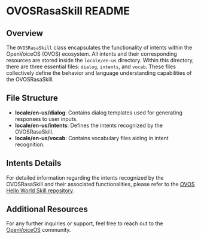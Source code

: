 # OVOSRasaSkill README

## Overview

The `OVOSRasaSkill` class encapsulates the functionality of intents within the OpenVoiceOS (OVOS) ecosystem. All intents and their corresponding resources are stored inside the `locale/en-us` directory. Within this directory, there are three essential files: `dialog`, `intents`, and `vocab`. These files collectively define the behavior and language understanding capabilities of the OVOSRasaSkill.

## File Structure

- **locale/en-us/dialog**: Contains dialog templates used for generating responses to user inputs.
- **locale/en-us/intents**: Defines the intents recognized by the OVOSRasaSkill.
- **locale/en-us/vocab**: Contains vocabulary files aiding in intent recognition.

## Intents Details

For detailed information regarding the intents recognized by the OVOSRasaSkill and their associated functionalities, please refer to the [OVOS Hello World Skill repository](https://github.com/OpenVoiceOS/skill-ovos-hello-world).

## Additional Resources

For any further inquiries or support, feel free to reach out to the [OpenVoiceOS](https://github.com/OpenVoiceOS) community.
